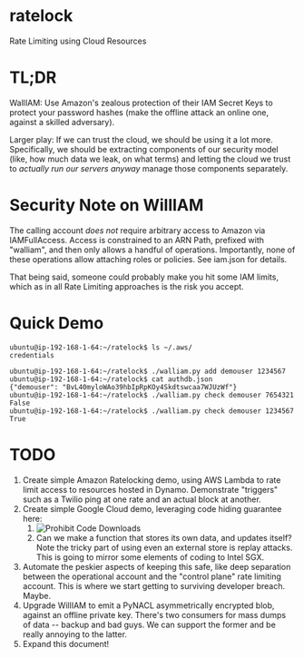# ratelock
Rate Limiting using Cloud Resources

# TL;DR
WallIAM:  Use Amazon's zealous protection of their IAM Secret Keys to protect your
password hashes (make the offline attack an online one, against a skilled
adversary).

Larger play:  If we can trust the cloud, we should be using it a lot more.
Specifically, we should be extracting components of our security model
(like, how much data we leak, on what terms) and letting the cloud we trust
to *actually run our servers anyway* manage those components separately.

# Security Note on WillIAM
The calling account *does not* require arbitrary access to Amazon via
IAMFullAccess.  Access is constrained to an ARN Path, prefixed with
"walliam", and then only allows a handful of operations.  Importantly,
none of these operations allow attaching roles or policies.  See
iam.json for details.

That being said, someone could probably make you hit some IAM limits,
which as in all Rate Limiting approaches is the risk you accept.

# Quick Demo

    ubuntu@ip-192-168-1-64:~/ratelock$ ls ~/.aws/
    credentials
    
    ubuntu@ip-192-168-1-64:~/ratelock$ ./walliam.py add demouser 1234567
    ubuntu@ip-192-168-1-64:~/ratelock$ cat authdb.json 
    {"demouser": "BvL40myloWAo39hbIpRpKOy4Skdtswcaa7WJUzWf"}
    ubuntu@ip-192-168-1-64:~/ratelock$ ./walliam.py check demouser 7654321
    False
    ubuntu@ip-192-168-1-64:~/ratelock$ ./walliam.py check demouser 1234567
    True

# TODO

1. Create simple Amazon Ratelocking demo, using AWS Lambda to rate limit access to
   resources hosted in Dynamo.  Demonstrate "triggers" such as a Twilio ping
   at one rate and an actual block at another.
2. Create simple Google Cloud demo, leveraging code hiding guarantee here:
   1. ![Prohibit Code Downloads](https://i.imgur.com/HwFdhhg.png "")
   2. Can we make a function that stores its own data, and updates itself?
   Note the tricky part of using even an external store is replay attacks.
   This is going to mirror some elements of coding to Intel SGX.
3. Automate the peskier aspects of keeping this safe, like deep separation
   between the operational account and the "control plane" rate limiting account.
   This is where we start getting to surviving developer breach.  Maybe.
4. Upgrade WillIAM to emit a PyNACL asymmetrically encrypted blob, against an
   offline private key.  There's two consumers for mass dumps of data -- backup
   and bad guys.  We can support the former and be really annoying to the
   latter.
5. Expand this document!


